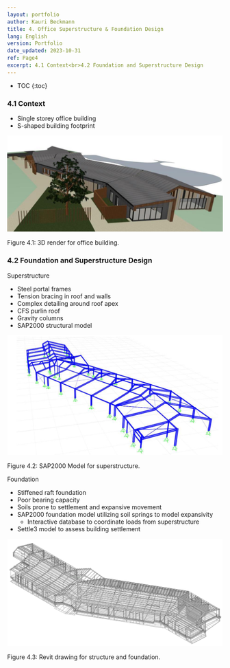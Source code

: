 ```yaml
---
layout: portfolio
author: Kauri Beckmann
title: 4. Office Superstructure & Foundation Design
lang: English
version: Portfolio
date_updated: 2023-10-31
ref: Page4
excerpt: 4.1 Context<br>4.2 Foundation and Superstructure Design
---
```


- TOC
{:toc}

### 4.1 Context
* Single storey office building
* S-shaped building footprint

![Figure_4-1](\assets\images\portfolio\Figure_4-1.PNG)
<figcaption>Figure 4.1: 3D render for office building.</figcaption>

### 4.2 Foundation and Superstructure Design
Superstructure
* Steel portal frames
* Tension bracing in roof and walls
* Complex detailing around roof apex
* CFS purlin roof
* Gravity columns
* SAP2000 structural model

![Figure_4-2](\assets\images\portfolio\Figure_4-2.PNG)
<figcaption>Figure 4.2: SAP2000 Model for superstructure.</figcaption>

Foundation
* Stiffened raft foundation
* Poor bearing capacity
* Soils prone to settlement and expansive movement
* SAP2000 foundation model utilizing soil springs to model expansivity
  * Interactive database to coordinate loads from superstructure
* Settle3 model to assess building settlement

![Figure_4-3](\assets\images\portfolio\Figure_4-3.PNG)
<figcaption>Figure 4.3: Revit drawing for structure and foundation.</figcaption>